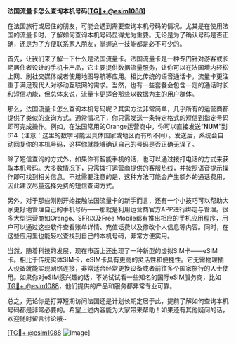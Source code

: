 **法国流量卡怎么查询本机号码[[TG💪+ @esim1088](https://t.me/s/esim1088)]**

在法国旅行或居住的朋友，可能会遇到需要查询本机号码的情况。尤其是在使用法国的流量卡时，了解如何查询本机号码显得尤为重要。无论是为了确认号码是否正确，还是为了方便联系家人朋友，掌握这一技能都是必不可少的。

首先，让我们来了解一下什么是法国流量卡。法国流量卡是一种专门针对游客或长期居住者设计的手机卡产品，它主要提供数据流量服务，让你可以在法国境内轻松上网、刷社交媒体或者使用地图导航等应用。相比传统的语音通话卡，流量卡更注重于满足现代人对移动互联网的需求。当然，也有一些套餐会包含一定的通话时长和短信功能，但总体来说，流量卡更适合那些以数据为主的用户群体。

那么，法国流量卡怎么查询本机号码呢？其实方法非常简单，几乎所有的运营商都提供了类似的查询方式。通常情况下，你只需发送一条特定格式的短信到指定号码即可完成操作。例如，在法国常用的Orange运营商中，你可以直接发送“**NUM**”到614（注意：这里的数字可能因具体国家或地区而有所不同）。发送后，系统会自动回复你的本机号码，这样你就能够确认自己的号码是否正确无误了。

除了短信查询的方式外，如果你有智能手机的话，也可以通过拨打电话的方式来获取本机号码。大多数情况下，只需拨打运营商提供的客服热线，并按照语音提示操作即可找到相关信息。不过需要注意的是，这种方法可能会产生额外的通话费用，因此建议尽量选择免费的短信查询方式。

另外，对于那些刚刚开始接触法国流量卡的新手而言，还有一个小技巧可以帮助大家更好地管理自己的手机号码——那就是利用运营商官方APP进行绑定与管理。很多大型运营商如Orange、SFR以及Free Mobile都有推出相应的手机应用程序，用户可以通过这些软件查看账单详情、充值话费以及修改个人信息等内容。同时，在这些应用里也能轻松查找到自己的本机号码，非常方便实用。

当然，随着科技的发展，现在市面上还出现了一种新型的虚拟SIM卡——eSIM卡。相比于传统实体SIM卡，eSIM卡具有更高的灵活性和便捷性。它无需物理插入设备就能实现网络连接，非常适合经常更换设备或者前往多个国家旅行的人士使用。如果你对eSIM感兴趣的话，不妨试试看一些知名的国际eSIM服务商，比如[TG💪+ @esim1088](https://t.me/s/esim1088)，他们提供的产品和服务都非常专业可靠。

总之，无论你是打算短期访问法国还是计划长期定居于此，提前了解如何查询本机号码都是非常必要的。希望上述内容能为大家带来帮助！如果还有其他疑问的话，欢迎随时留言讨论哦~

[[TG💪+ @esim1088](https://t.me/s/esim1088) ![Image](https://i.postimg.cc/4NQfJmqS/Snipaste-2025-05-13-00-14-12.png)]